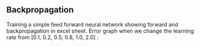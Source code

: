 ## Backpropagation 

Training a simple feed forward neural network showing forward and backpropagation in excel sheet. 
Error graph when we change the learning rate from [0.1, 0.2, 0.5, 0.8, 1.0, 2.0] :


